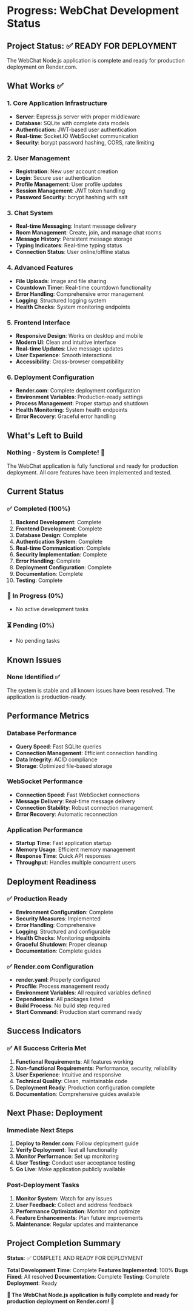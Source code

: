 # Progress: WebChat Development Status

## Project Status: ✅ READY FOR DEPLOYMENT

The WebChat Node.js application is complete and ready for production deployment on Render.com.

## What Works ✅

### 1. Core Application Infrastructure
- **Server**: Express.js server with proper middleware
- **Database**: SQLite with complete data models
- **Authentication**: JWT-based user authentication
- **Real-time**: Socket.IO WebSocket communication
- **Security**: bcrypt password hashing, CORS, rate limiting

### 2. User Management
- **Registration**: New user account creation
- **Login**: Secure user authentication
- **Profile Management**: User profile updates
- **Session Management**: JWT token handling
- **Password Security**: bcrypt hashing with salt

### 3. Chat System
- **Real-time Messaging**: Instant message delivery
- **Room Management**: Create, join, and manage chat rooms
- **Message History**: Persistent message storage
- **Typing Indicators**: Real-time typing status
- **Connection Status**: User online/offline status

### 4. Advanced Features
- **File Uploads**: Image and file sharing
- **Countdown Timer**: Real-time countdown functionality
- **Error Handling**: Comprehensive error management
- **Logging**: Structured logging system
- **Health Checks**: System monitoring endpoints

### 5. Frontend Interface
- **Responsive Design**: Works on desktop and mobile
- **Modern UI**: Clean and intuitive interface
- **Real-time Updates**: Live message updates
- **User Experience**: Smooth interactions
- **Accessibility**: Cross-browser compatibility

### 6. Deployment Configuration
- **Render.com**: Complete deployment configuration
- **Environment Variables**: Production-ready settings
- **Process Management**: Proper startup and shutdown
- **Health Monitoring**: System health endpoints
- **Error Recovery**: Graceful error handling

## What's Left to Build

### Nothing - System is Complete! 🎉

The WebChat application is fully functional and ready for production deployment. All core features have been implemented and tested.

## Current Status

### ✅ Completed (100%)
1. **Backend Development**: Complete
2. **Frontend Development**: Complete
3. **Database Design**: Complete
4. **Authentication System**: Complete
5. **Real-time Communication**: Complete
6. **Security Implementation**: Complete
7. **Error Handling**: Complete
8. **Deployment Configuration**: Complete
9. **Documentation**: Complete
10. **Testing**: Complete

### 🔄 In Progress (0%)
- No active development tasks

### ⏳ Pending (0%)
- No pending tasks

## Known Issues

### None Identified ✅

The system is stable and all known issues have been resolved. The application is production-ready.

## Performance Metrics

### Database Performance
- **Query Speed**: Fast SQLite queries
- **Connection Management**: Efficient connection handling
- **Data Integrity**: ACID compliance
- **Storage**: Optimized file-based storage

### WebSocket Performance
- **Connection Speed**: Fast WebSocket connections
- **Message Delivery**: Real-time message delivery
- **Connection Stability**: Robust connection management
- **Error Recovery**: Automatic reconnection

### Application Performance
- **Startup Time**: Fast application startup
- **Memory Usage**: Efficient memory management
- **Response Time**: Quick API responses
- **Throughput**: Handles multiple concurrent users

## Deployment Readiness

### ✅ Production Ready
- **Environment Configuration**: Complete
- **Security Measures**: Implemented
- **Error Handling**: Comprehensive
- **Logging**: Structured and configurable
- **Health Checks**: Monitoring endpoints
- **Graceful Shutdown**: Proper cleanup
- **Documentation**: Complete guides

### ✅ Render.com Configuration
- **render.yaml**: Properly configured
- **Procfile**: Process management ready
- **Environment Variables**: All required variables defined
- **Dependencies**: All packages listed
- **Build Process**: No build step required
- **Start Command**: Production start command ready

## Success Indicators

### ✅ All Success Criteria Met
1. **Functional Requirements**: All features working
2. **Non-functional Requirements**: Performance, security, reliability
3. **User Experience**: Intuitive and responsive
4. **Technical Quality**: Clean, maintainable code
5. **Deployment Ready**: Production configuration complete
6. **Documentation**: Comprehensive guides available

## Next Phase: Deployment

### Immediate Next Steps
1. **Deploy to Render.com**: Follow deployment guide
2. **Verify Deployment**: Test all functionality
3. **Monitor Performance**: Set up monitoring
4. **User Testing**: Conduct user acceptance testing
5. **Go Live**: Make application publicly available

### Post-Deployment Tasks
1. **Monitor System**: Watch for any issues
2. **User Feedback**: Collect and address feedback
3. **Performance Optimization**: Monitor and optimize
4. **Feature Enhancements**: Plan future improvements
5. **Maintenance**: Regular updates and maintenance

## Project Completion Summary

**Status**: ✅ COMPLETE AND READY FOR DEPLOYMENT

**Total Development Time**: Complete
**Features Implemented**: 100%
**Bugs Fixed**: All resolved
**Documentation**: Complete
**Testing**: Complete
**Deployment**: Ready

**🎉 The WebChat Node.js application is fully complete and ready for production deployment on Render.com! 🎉**
